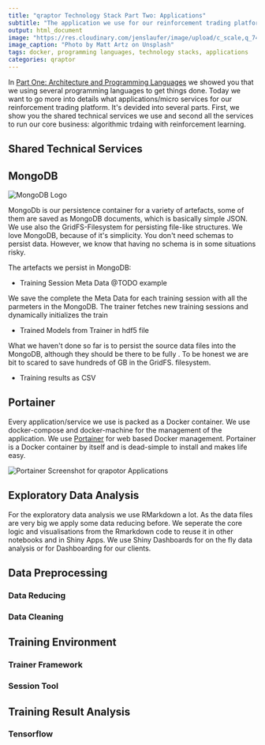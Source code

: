 ```yaml
---
title: "qraptor Technology Stack Part Two: Applications"
subtitle: "The application we use for our reinforcement trading platform"
output: html_document
image: "https://res.cloudinary.com/jenslaufer/image/upload/c_scale,q_74,w_800/v1568015884/matt-artz-pH6wLT6TVFc-unsplash.jpg"
image_caption: "Photo by Matt Artz on Unsplash"
tags: docker, programming languages, technology stacks, applications
categories: qraptor
---
```


In [Part One: Architecture and Programming Languages](/qraptor/qraptors-technology-stack-programming-languages.html) we showed you that we using several programming 
languages to get things done. Today we want to go more into details what applications/micro services for our reinforcement trading platform. It's devided into
several parts. First, we show you the shared technical services we use and second all the services to run our core business: algorithmic trdaing with reinforcement learning.

## Shared Technical Services ##

## MongoDB ##

![MongoDB Logo](@TODO)

MongoDb is our persistence container for a variety of artefacts, some of them are saved as MongoDB documents, which is basically simple JSON. We use also the GridFS-Filesystem for persisting
file-like structures. We love MongoDB, because of it's simplicity. You don't need schemas to persist data. However, we know that having no schema is in some situations risky.

The artefacts we persist in MongoDB:

- Training Session Meta Data 
@TODO example

We save the complete the Meta Data for each training session with all the parmeters in the MongoDB. The trainer fetches new training sessions and dynamically initializes the train

- Trained Models from Trainer in hdf5 file

What we haven't done so far is to persist the source data files into the MongoDB, although they should be there to be fully . To be honest we are bit to scared to save hundreds of GB in the GridFS.
filesystem.

- Training results as CSV


## Portainer ##

Every application/service we use is packed as a Docker container. We use docker-compose and docker-machine for the management of the application. We use [Portainer](https://www.portainer.io/) for web based Docker management. Portainer is a Docker container by itself and is dead-simple to install and makes life easy.

![Portainer Screenshot for qrapotor Applications](@TODO)

## Exploratory Data Analysis ##

For the exploratory data analysis we use RMarkdown a lot. As the data files are very big we apply some data reducing before. We seperate the core logic and visualisations from the Rmarkdown code to reuse it in other notebooks and in Shiny Apps. We use Shiny Dashboards for on the fly data analysis or for Dashboarding for our clients.

## Data Preprocessing ##

### Data Reducing ###

### Data Cleaning ###


## Training Environment ##

### Trainer Framework ###

### Session Tool ###

## Training Result Analysis ##

### Tensorflow ###

